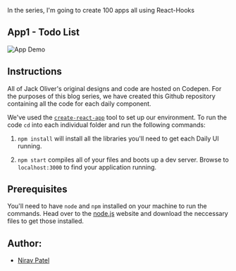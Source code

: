 
In the series, I'm going to create 100 apps all using React-Hooks
## App1 - Todo List
![App Demo](/1.todo-list/demo/app1demo.gif)


## Instructions
All of Jack Oliver's original designs and code are hosted on Codepen. For the purposes of this blog series, we have created this Github repository containing all the code for each daily component. 

We've used the [`create-react-app`](https://github.com/facebookincubator/create-react-app) tool to set up our environment. To run the code `cd` into each individual folder and run the following commands:

1. `npm install` will install all the libraries you'll need to get each Daily UI running.

2. `npm start` compiles all of your files and boots up a dev server. Browse to `localhost:3000` to find your application running.


## Prerequisites
You'll need to have `node` and `npm` installed on your machine to run the commands. Head over to the [node.js](https://nodejs.org/en/) website and download the neccessary files to get those installed. 

## Author:

* [Nirav Patel](https://github.com/Niravpatel129) 
